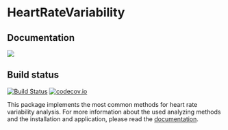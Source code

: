 # HeartRateVariability

## Documentation
[![](https://img.shields.io/badge/docs-dev-blue.svg)](https://LiScI-Lab.github.io/HeartRateVariability.jl/dev/introduction)

## Build status
[![Build Status](https://travis-ci.org/LiScI-Lab/HeartRateVariability.jl.svg?branch=master)](https://travis-ci.org/LiScI-Lab/HeartRateVariability.jl)
[![codecov.io](http://codecov.io/github/LiScI-Lab/HeartRateVariability.jl/coverage.svg?branch=master)](http://codecov.io/github/LiScI-Lab/HeartRateVariability.jl?branch=master)

This package implements the most common methods for heart rate variability analysis. For more information about the used analyzing methods and the installation and application, please read the [documentation](https://LiScI-Lab.github.io/HeartRateVariability.jl/dev/introduction).
